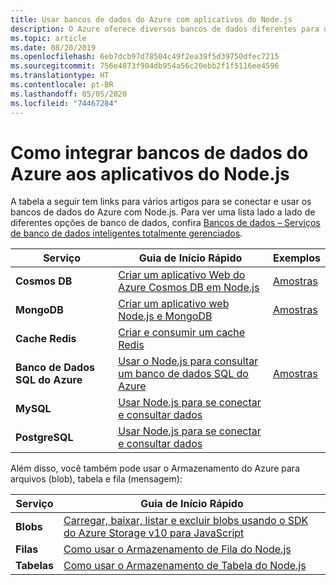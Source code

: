 ```yaml
---
title: Usar bancos de dados do Azure com aplicativos do Node.js
description: O Azure oferece diversos bancos de dados diferentes para usar com aplicativos Web e Node.js.
ms.topic: article
ms.date: 08/20/2019
ms.openlocfilehash: 6eb7dcb97d78504c49f2ea39f5d39750dfec7215
ms.sourcegitcommit: 756e4873f904db954a56c20ebb2f1f5116ee4596
ms.translationtype: HT
ms.contentlocale: pt-BR
ms.lasthandoff: 05/05/2020
ms.locfileid: "74467284"
---
```

# <a name="how-to-integrate-azure-databases-in-nodejs-apps"></a>Como integrar bancos de dados do Azure aos aplicativos do Node.js

A tabela a seguir tem links para vários artigos para se conectar e usar os bancos de dados do Azure com Node.js. Para ver uma lista lado a lado de diferentes opções de banco de dados, confira [Bancos de dados – Serviços de banco de dados inteligentes totalmente gerenciados](https://azure.microsoft.com/product-categories/databases/).

| Serviço | Guia de Início Rápido | Exemplos |
| --- | --- | --- |
| **Cosmos DB** | [Criar um aplicativo Web do Azure Cosmos DB em Node.js](/azure/cosmos-db/create-sql-api-nodejs) | [Amostras](https://docs.microsoft.com/samples/browse/?languages=javascript%2Cnodejs&products=azure-cosmos-db) |
| **MongoDB** | [Criar um aplicativo web Node.js e MongoDB](/azure/app-service-web/app-service-web-tutorial-nodejs-mongodb-app) | [Amostras](https://docs.microsoft.com/samples/browse/?languages=javascript%2Cnodejs&term=Mongo%20DB) |
| **Cache Redis** | [Criar e consumir um cache Redis](/azure/redis-cache/cache-nodejs-get-started) | |
| **Banco de Dados SQL do Azure** | [Usar o Node.js para consultar um banco de dados SQL do Azure](/azure/sql-database/sql-database-connect-query-nodejs) | [Amostras](https://docs.microsoft.com/samples/browse/?languages=javascript%2Cnodejs&products=azure-sql-database) | |
| **MySQL** | [Usar Node.js para se conectar e consultar dados](/azure/mysql/connect-nodejs) | |
| **PostgreSQL** | [Usar Node.js para se conectar e consultar dados](/azure/postgresql/connect-nodejs) | |

Além disso, você também pode usar o Armazenamento do Azure para arquivos (blob), tabela e fila (mensagem):

| Serviço | Guia de Início Rápido |
| --- | --- |
| **Blobs** | [Carregar, baixar, listar e excluir blobs usando o SDK do Azure Storage v10 para JavaScript](/azure/storage/blobs/storage-quickstart-blobs-nodejs-v10) |
| **Filas** | [Como usar o Armazenamento de Fila do Node.js](/azure/storage/queues/storage-nodejs-how-to-use-queues) |
| **Tabelas** | [Como usar o Armazenamento de Tabela do Node.js](/azure/cosmos-db/table-storage-how-to-use-nodejs) |
